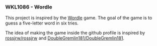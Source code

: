 ### WKL1086 - Wordle

This project is inspired by the [Wordle](https://www.nytimes.com/games/wordle/index.html) game. The goal of the game is to guess a five-letter word in six tries.

The idea of making the game inside the github profile is inspired by [rossjrw/rossjrw](https://github.com/rossjrw/rossjrw) and [DoubleGremlin181/DoubleGremlin181](https://github.com/DoubleGremlin181/DoubleGremlin181).
